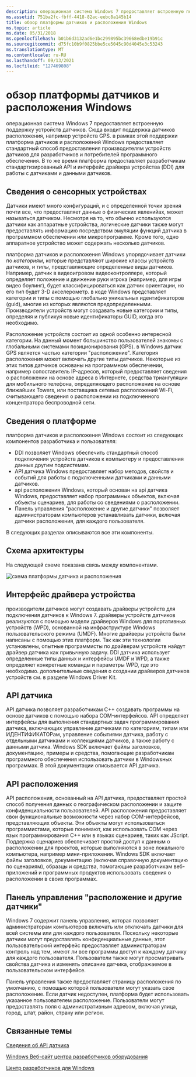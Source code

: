 ```yaml
---
description: операционная система Windows 7 предоставляет встроенную поддержку устройств датчиков.
ms.assetid: 751ba2fc-fbff-4418-82ac-eebc8a145b14
title: обзор платформы датчиков и расположения Windows
ms.topic: article
ms.date: 05/31/2018
ms.openlocfilehash: b01b6d3132ad6e1bc299895bc39668edbe19b91c
ms.sourcegitcommit: d75fc10b9f0825bbe5ce5045c90d4045e3c53243
ms.translationtype: MT
ms.contentlocale: ru-RU
ms.lasthandoff: 09/13/2021
ms.locfileid: "127469808"
---
```

# <a name="overview-of-the-windows-sensor-and-location-platform"></a>обзор платформы датчиков и расположения Windows

операционная система Windows 7 предоставляет встроенную поддержку устройств датчиков. Сюда входит поддержка датчиков расположения, например устройств GPS. в рамках этой поддержки платформа датчиков и расположений Windows предоставляет стандартный способ предоставления производителям устройств датчиков для разработчиков и потребителей программного обеспечения. В то же время платформа предоставляет разработчикам стандартизированный API и интерфейс драйвера устройства (DDI) для работы с датчиками и данными датчиков.

## <a name="about-sensor-devices"></a>Сведения о сенсорных устройствах

Датчики имеют много конфигураций, и с определенной точки зрения почти все, что предоставляет данные о физических явленийах, может называться датчиком. Несмотря на то, что обычно используются датчики как аппаратные устройства, логические датчики также могут предоставлять информацию посредством эмуляции функций датчика в программном обеспечении или микропрограмме. Кроме того, одно аппаратное устройство может содержать несколько датчиков.

платформа датчиков и расположения Windows упорядочивает датчики по *категориям*, которые представляют широкие классы устройств датчиков, и *типы*, представляющие определенные виды датчиков. Например, датчик в видеоигровом видеоконтроллере, который определяет положение и движение руки игрока (например, для игры видео боулинг), будет классифицироваться как датчик ориентации, но его тип будет 3-D акселерометр. в коде Windows представляет категории и типы с помощью глобально уникальных идентификаторов (guid), многие из которых являются предопределенными. Производители устройств могут создавать новые категории и типы, определяя и публикуя новые идентификаторы GUID, когда это необходимо.

Расположение устройств состоит из одной особенно интересной категории. На данный момент большинство пользователей знакомы с глобальными системами позиционирования (GPS). в Windows датчик GPS является частью категории "расположение". Категория расположения может включать другие типы датчиков. Некоторые из этих типов датчиков основаны на программном обеспечении, например сопоставитель IP-адресов, который предоставляет сведения о расположении на основе адреса в Интернете, средства триангуляции для мобильного телефона, определяющего расположение на основе ближайших Towers, или поставщика сетевых расположений Wi-Fi, считывающего сведения о расположении из подключенного концентратора беспроводной сети.

## <a name="about-the-platform"></a>Сведения о платформе

платформа датчиков и расположения Windows состоит из следующих компонентов разработчика и пользователя:

-   DDI позволяет Windows обеспечить стандартный способ подключения устройств датчиков к компьютеру и предоставления данных другим подсистемам.
-   API датчика Windows предоставляет набор методов, свойств и событий для работы с подключенными датчиками и данными датчиков.
-   api расположения Windows, который основан на api датчика Windows, предоставляет набор программных объектов, включая объекты сценариев, для работы со сведениями о расположении.
-   Панель управления "расположение и другие датчики" позволяет администраторам компьютеров устанавливать датчики, включая датчики расположения, для каждого пользователя.

В следующих разделах описываются все эти компоненты.

## <a name="architecture-diagram"></a>Схема архитектуры

На следующей схеме показана связь между компонентами.

![схема платформы датчика и расположения](images/platformarchitecture.png)

## <a name="device-driver-interface"></a>Интерфейс драйвера устройства

производители датчиков могут создавать драйверы устройств для подключения датчиков к Windows 7. драйверы устройств датчиков реализуются с помощью модели драйверов Windows для портативных устройств (WPD), основанной на инфраструктуре Windows пользовательского режима (UMDF). Многие драйверы устройств были написаны с помощью этих платформ. Так как эти технологии установлены, опытные программисты по драйверам устройств найдут драйвер датчика как привычную задачу. DDI датчика использует определенные типы данных и интерфейсы UMDF и WPD, а также определяет конкретные команды и параметры WPD, где это необходимо. дополнительные сведения о создании драйверов датчиков устройств см. в разделе Windows Driver Kit.

## <a name="sensor-api"></a>API датчика

API датчика позволяет разработчикам C++ создавать программы на основе датчиков с помощью набора COM-интерфейсов. API определяет интерфейсы для выполнения стандартных задач программирования датчика, включающих управление датчиками по категориям, типам или ИДЕНТИФИКАТОРам, управление событиями датчика, работу с отдельными датчиками и коллекциями датчиков, а также работу с данными датчика. Windows SDK включает файлы заголовков, документацию, примеры и средства, помогающие разработчикам программного обеспечения использовать датчики в Windowsных программах. В этой документации описывается API датчика.

## <a name="location-api"></a>API расположения

API расположения, основанный на API датчика, предоставляет простой способ получения данных о географическом расположении и защите конфиденциальности пользователей. API расположения предоставляет свои функциональные возможности через набор COM-интерфейсов, представляющих объекты. Эти объекты могут использоваться программистами, которые понимают, как использовать COM через язык программирования C++ или в языках сценариев, таких как JScript. Поддержка сценариев обеспечивает простой доступ к данным о расположении для проектов, которые выполняются в зоне локального компьютера, например мини-приложения. Windows SDK включает файлы заголовков, документацию (включая справочную документацию по сценариям), образцы и средства, помогающие разработчикам веб-приложений и программных продуктов использовать сведения о расположении в своих программах.

## <a name="location-and-other-sensors-control-panel"></a>Панель управления "расположение и другие датчики"

Windows 7 содержит панель управления, которая позволяет администраторам компьютеров включать или отключать датчики для всей системы или для каждого пользователя. Поскольку некоторые датчики могут предоставлять конфиденциальные данные, этот пользовательский интерфейс предоставляет администраторам контроль над тем, имеют ли все программы доступ к каждому датчику для каждого пользователя. Пользователи также могут просматривать свойства датчика и изменять описание датчика, отображаемое в пользовательском интерфейсе.

Панель управления также предоставляет страницу расположения по умолчанию, с помощью которой пользователи могут указать свое расположение. Если датчик недоступен, платформа будет использовать указанное пользователем расположение. Пользователи могут предоставлять поля с административным адресом, включая улица, город, штат, район, страну или регион.

## <a name="related-topics"></a>Связанные темы

[Сведения об API датчика](about-the-sensor-api.md)

[Windows Веб-сайт центра разработчиков оборудования](https://www.microsoft.com/whdc/device/sensors/default.mspx)

[Центр разработчиков для Windows](https://msdn.microsoft.com/windows/default.aspx?wt.svl=client)
